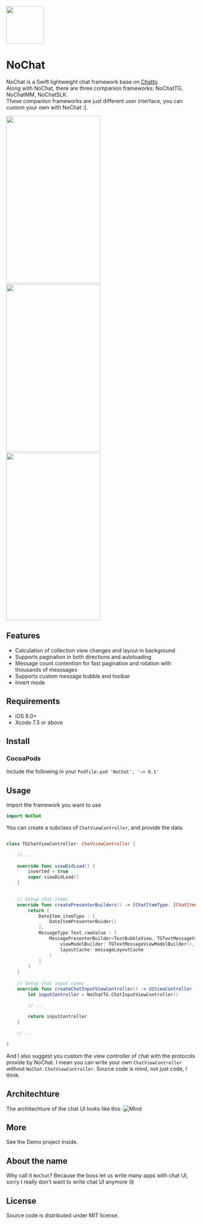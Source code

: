 <img src="https://raw.githubusercontent.com/little2s/NoChat/master/Assets/icon.png" width="100" height="100" />

# NoChat
NoChat is a Swift lightweight chat framework base on [Chatto](https://github.com/badoo/Chatto).    
Along with NoChat, there are three companion frameworks: NoChatTG, NoChatMM, NoChatSLK.    
These companion frameworks are just different user interface, you can custom your own with NoChat :].        

<img src="https://raw.githubusercontent.com/little2s/NoChat/master/Screenshots/screenshot-0.png" width="250" height="444" />
&nbsp;&nbsp;
<img src="https://raw.githubusercontent.com/little2s/NoChat/master/Screenshots/screenshot-1.png" width="250" height="444" />
&nbsp;&nbsp;
<img src="https://raw.githubusercontent.com/little2s/NoChat/master/Screenshots/screenshot-2.png" width="250" height="444" />

## Features
- Calculation of collection view changes and layout in background
- Supports pagination in both directions and autoloading
- Message count contention for fast pagination and rotation with thousands of messsages
- Supports custom message bubble and toolbar
- Invert mode

## Requirements
- iOS 8.0+
- Xcode 7.3 or above

## Install
### CocoaPods

Include the following in your `Podfile`:
    ```
    pod 'NoChat', '~> 0.1'
    ```
    
## Usage

Import the framework you want to use

``` swift
import NoChat
```

You can create a subclass of `ChatViewController`, and provide the data.

``` swift

class TGChatViewController: ChatViewController {

    // ...
    
    override func viewDidLoad() {
        inverted = true
        super.viewDidLoad()
    }

    
    // Setup chat items
    override func createPresenterBuilders() -> [ChatItemType: [ChatItemPresenterBuilderProtocol]] {
        return [
            DateItem.itemType : [
                DateItemPresenterBuider()
            ],
            MessageType.Text.rawValue : [
                MessagePresenterBuilder<TextBubbleView, TGTextMessageViewModelBuilder>(
                    viewModelBuilder: TGTextMessageViewModelBuilder(),
                    layoutCache: messageLayoutCache
                )
            ]
        ]
    }
    
    // Setup chat input views
    override func createChatInputViewController() -> UIViewController {
        let inputController = NoChatTG.ChatInputViewController()

        // ...
        
        return inputController
    }

    // ...
    
}

```

And I also suggest you custom the view controller of chat with the protocols provide by NoChat.
I mean you can write your own `ChatViewController` without `NoChat.ChatViewController`.
Source code is mind, not just code, I think.

## Architechture
The architechture of the chat UI looks like this:
![Mind](https://raw.githubusercontent.com/little2s/NoChat/master/Assets/mind.png)

## More
See the Demo project inside.

## About the name
Why call it `NoChat`?
Because the boss let us write many apps with chat UI,
sorry I really don't want to write chat UI anymore 😢


## License
Source code is distributed under MIT license.
